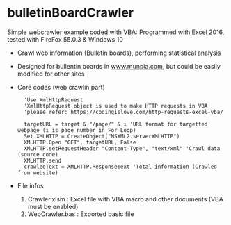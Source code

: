 # bulletinBoardCrawler
Simple webcrawler example coded with VBA: Programmed with Excel 2016, tested with FireFox 55.0.3 & Windows 10

- Crawl web information (Bulletin boards), performing statistical analysis 
- Designed for bullentin boards in www.munpia.com, but could be easily modified for other sites
- Core codes (web crawlin part)

        'Use XmlHttpRequest
        'XmlHttpRequest object is used to make HTTP requests in VBA
        'please refer: https://codingislove.com/http-requests-excel-vba/

        targetURL = target & "/page/" & i 'URL format for targetted webpage (i is page number in For Loop)        
        Set XMLHTTP = CreateObject("MSXML2.serverXMLHTTP")
        XMLHTTP.Open "GET", targetURL, False
        XMLHTTP.setRequestHeader "Content-Type", "text/xml" 'Crawl data (source code)
        XMLHTTP.send            
        crawledText = XMLHTTP.ResponseText 'Total information (Crawled from website)
        


- File infos
   1. Crawler.xlsm : Excel file with VBA macro and other documents (VBA must be enabled)
   2. WebCrawler.bas : Exported basic file
